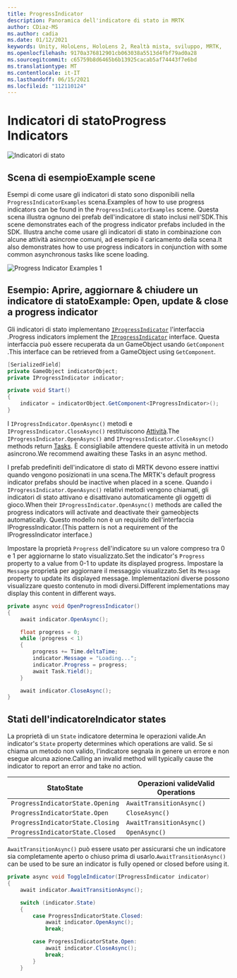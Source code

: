 ```yaml
---
title: ProgressIndicator
description: Panoramica dell'indicatore di stato in MRTK
author: CDiaz-MS
ms.author: cadia
ms.date: 01/12/2021
keywords: Unity, HoloLens, HoloLens 2, Realtà mista, sviluppo, MRTK,
ms.openlocfilehash: 9170a376812901cb063038a5513d4fbf79ad0a28
ms.sourcegitcommit: c65759b8d6465b6b13925cacab5af74443f7e6bd
ms.translationtype: MT
ms.contentlocale: it-IT
ms.lasthandoff: 06/15/2021
ms.locfileid: "112110124"
---
```

# <a name="progress-indicators"></a><span data-ttu-id="7688c-104">Indicatori di stato</span><span class="sxs-lookup"><span data-stu-id="7688c-104">Progress Indicators</span></span>

![Indicatori di stato](../images/progress-indicator/MRTK_ProgressIndicator_Main.png)

## <a name="example-scene"></a><span data-ttu-id="7688c-106">Scena di esempio</span><span class="sxs-lookup"><span data-stu-id="7688c-106">Example scene</span></span>

<span data-ttu-id="7688c-107">Esempi di come usare gli indicatori di stato sono disponibili nella `ProgressIndicatorExamples` scena.</span><span class="sxs-lookup"><span data-stu-id="7688c-107">Examples of how to use progress indicators can be found in the `ProgressIndicatorExamples` scene.</span></span> <span data-ttu-id="7688c-108">Questa scena illustra ognuno dei prefab dell'indicatore di stato inclusi nell'SDK.</span><span class="sxs-lookup"><span data-stu-id="7688c-108">This scene demonstrates each of the progress indicator prefabs included in the SDK.</span></span> <span data-ttu-id="7688c-109">Illustra anche come usare gli indicatori di stato in combinazione con alcune attività asincrone comuni, ad esempio il caricamento della scena.</span><span class="sxs-lookup"><span data-stu-id="7688c-109">It also demonstrates how to use progress indicators in conjunction with some common asynchronous tasks like scene loading.</span></span>

<img src="../images/progress-indicator/MRTK_ProgressIndicator_Examples.png" alt="Progress Indicator Examples 1">

## <a name="example-open-update--close-a-progress-indicator"></a><span data-ttu-id="7688c-110">Esempio: Aprire, aggiornare & chiudere un indicatore di stato</span><span class="sxs-lookup"><span data-stu-id="7688c-110">Example: Open, update & close a progress indicator</span></span>

<span data-ttu-id="7688c-111">Gli indicatori di stato implementano [`IProgressIndicator`](xref:Microsoft.MixedReality.Toolkit.UI.IProgressIndicator) l'interfaccia .</span><span class="sxs-lookup"><span data-stu-id="7688c-111">Progress indicators implement the [`IProgressIndicator`](xref:Microsoft.MixedReality.Toolkit.UI.IProgressIndicator) interface.</span></span> <span data-ttu-id="7688c-112">Questa interfaccia può essere recuperata da un GameObject usando `GetComponent` .</span><span class="sxs-lookup"><span data-stu-id="7688c-112">This interface can be retrieved from a GameObject using `GetComponent`.</span></span>

```c#
[SerializedField]
private GameObject indicatorObject;
private IProgressIndicator indicator;

private void Start()
{
    indicator = indicatorObject.GetComponent<IProgressIndicator>();
}
```

<span data-ttu-id="7688c-113">I `IProgressIndicator.OpenAsync()` metodi e `IProgressIndicator.CloseAsync()` restituiscono [Attività](xref:System.Threading.Tasks.Task).</span><span class="sxs-lookup"><span data-stu-id="7688c-113">The `IProgressIndicator.OpenAsync()` and `IProgressIndicator.CloseAsync()` methods return [Tasks](xref:System.Threading.Tasks.Task).</span></span> <span data-ttu-id="7688c-114">È consigliabile attendere queste attività in un metodo asincrono.</span><span class="sxs-lookup"><span data-stu-id="7688c-114">We recommend awaiting these Tasks in an async method.</span></span>

<span data-ttu-id="7688c-115">I prefab predefiniti dell'indicatore di stato di MRTK devono essere inattivi quando vengono posizionati in una scena.</span><span class="sxs-lookup"><span data-stu-id="7688c-115">The MRTK's default progress indicator prefabs should be inactive when placed in a scene.</span></span> <span data-ttu-id="7688c-116">Quando i `IProgressIndicator.OpenAsync()` relativi metodi vengono chiamati, gli indicatori di stato attivano e disattivano automaticamente gli oggetti di gioco.</span><span class="sxs-lookup"><span data-stu-id="7688c-116">When their `IProgressIndicator.OpenAsync()` methods are called the progress indicators will activate and deactivate their gameobjects automatically.</span></span> <span data-ttu-id="7688c-117">Questo modello non è un requisito dell'interfaccia IProgressIndicator.</span><span class="sxs-lookup"><span data-stu-id="7688c-117">(This pattern is not a requirement of the IProgressIndicator interface.)</span></span>

<span data-ttu-id="7688c-118">Impostare la proprietà `Progress` dell'indicatore su un valore compreso tra 0 e 1 per aggiornarne lo stato visualizzato.</span><span class="sxs-lookup"><span data-stu-id="7688c-118">Set the indicator's `Progress` property to a value from 0-1 to update its displayed progress.</span></span> <span data-ttu-id="7688c-119">Impostare la `Message` proprietà per aggiornare il messaggio visualizzato.</span><span class="sxs-lookup"><span data-stu-id="7688c-119">Set its `Message` property to update its displayed message.</span></span> <span data-ttu-id="7688c-120">Implementazioni diverse possono visualizzare questo contenuto in modi diversi.</span><span class="sxs-lookup"><span data-stu-id="7688c-120">Different implementations may display this content in different ways.</span></span>

```c#
private async void OpenProgressIndicator()
{
    await indicator.OpenAsync();

    float progress = 0;
    while (progress < 1)
    {
        progress += Time.deltaTime;
        indicator.Message = "Loading...";
        indicator.Progress = progress;
        await Task.Yield();
    }

    await indicator.CloseAsync();
}
```

## <a name="indicator-states"></a><span data-ttu-id="7688c-121">Stati dell'indicatore</span><span class="sxs-lookup"><span data-stu-id="7688c-121">Indicator states</span></span>

<span data-ttu-id="7688c-122">La proprietà di un `State` indicatore determina le operazioni valide.</span><span class="sxs-lookup"><span data-stu-id="7688c-122">An indicator's `State` property determines which operations are valid.</span></span> <span data-ttu-id="7688c-123">Se si chiama un metodo non valido, l'indicatore segnala in genere un errore e non esegue alcuna azione.</span><span class="sxs-lookup"><span data-stu-id="7688c-123">Calling an invalid method will typically cause the indicator to report an error and take no action.</span></span>

<span data-ttu-id="7688c-124">Stato</span><span class="sxs-lookup"><span data-stu-id="7688c-124">State</span></span> | <span data-ttu-id="7688c-125">Operazioni valide</span><span class="sxs-lookup"><span data-stu-id="7688c-125">Valid Operations</span></span>
--- | ---
`ProgressIndicatorState.Opening` | `AwaitTransitionAsync()`
`ProgressIndicatorState.Open` | `CloseAsync()`
`ProgressIndicatorState.Closing` | `AwaitTransitionAsync()`
`ProgressIndicatorState.Closed` | `OpenAsync()`

<span data-ttu-id="7688c-126">`AwaitTransitionAsync()` può essere usato per assicurarsi che un indicatore sia completamente aperto o chiuso prima di usarlo.</span><span class="sxs-lookup"><span data-stu-id="7688c-126">`AwaitTransitionAsync()` can be used to be sure an indicator is fully opened or closed before using it.</span></span>

```c#
private async void ToggleIndicator(IProgressIndicator indicator)
{
    await indicator.AwaitTransitionAsync();

    switch (indicator.State)
    {
        case ProgressIndicatorState.Closed:
            await indicator.OpenAsync();
            break;

        case ProgressIndicatorState.Open:
            await indicator.CloseAsync();
            break;
        }
    }
```
